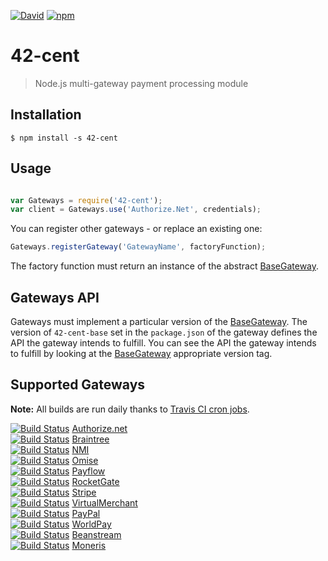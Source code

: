 [![David](https://img.shields.io/david/continuous-software/42-cent.svg)](https://img.shields.io/david/continuous-software/42-cent.svg) [![npm](https://img.shields.io/npm/dm/42-cent.svg)](https://github.com/continuous-software/42-cent)

42-cent
=======

> Node.js multi-gateway payment processing module

## Installation

    $ npm install -s 42-cent

## Usage

```Javascript

var Gateways = require('42-cent');
var client = Gateways.use('Authorize.Net', credentials);
```

You can register other gateways - or replace an existing one:

```Javascript
Gateways.registerGateway('GatewayName', factoryFunction);
```
 
The factory function must return an instance of the abstract [BaseGateway](https://github.com/continuous-software/42-cent-base).

## Gateways API

Gateways must implement a particular version of the [BaseGateway](https://github.com/continuous-software/42-cent-base). The version of `42-cent-base` set in the `package.json` of the gateway defines the API the gateway intends to fulfill.
You can see the API the gateway intends to fulfill by looking at the [BaseGateway](https://github.com/continuous-software/42-cent-base) appropriate version tag.

## Supported Gateways

**Note:** All builds are run daily thanks to [Travis CI cron jobs](https://docs.travis-ci.com/user/cron-jobs/).

[![Build Status](https://travis-ci.org/continuous-software/node-authorize-net.svg?branch=master)](https://travis-ci.org/continuous-software/node-authorize-net) [Authorize.net](https://github.com/continuous-software/node-authorize-net)  
[![Build Status](https://travis-ci.org/continuous-software/42-cent-braintree.svg?branch=master)](https://travis-ci.org/continuous-software/42-cent-braintree) [Braintree](https://github.com/continuous-software/42-cent-braintree)  
[![Build Status](https://travis-ci.org/continuous-software/node-nmi.svg?branch=master)](https://travis-ci.org/continuous-software/node-nmi) [NMI](https://github.com/continuous-software/node-nmi)  
[![Build Status](https://travis-ci.org/continuous-software/42-cent-omise.svg?branch=master)](https://travis-ci.org/continuous-software/42-cent-omise) [Omise](https://github.com/continuous-software/42-cent-omise)  
[![Build Status](https://travis-ci.org/continuous-software/node-payflow.svg?branch=master)](https://travis-ci.org/continuous-software/node-payflow) [Payflow](https://github.com/continuous-software/node-payflow)  
[![Build Status](https://travis-ci.org/continuous-software/node-rocketgate.svg?branch=master)](https://travis-ci.org/continuous-software/node-rocketgate) [RocketGate](https://github.com/continuous-software/node-rocketgate)  
[![Build Status](https://travis-ci.org/continuous-software/42-cent-stripe.svg?branch=master)](https://travis-ci.org/continuous-software/42-cent-stripe) [Stripe](https://github.com/continuous-software/42-cent-stripe)  
[![Build Status](https://travis-ci.org/continuous-software/node-virtualmerchant.svg?branch=master)](https://travis-ci.org/continuous-software/node-virtualmerchant) [VirtualMerchant](https://github.com/continuous-software/node-virtualmerchant)  
[![Build Status](https://travis-ci.org/continuous-software/42-cent-paypal.svg?branch=master)](https://travis-ci.org/continuous-software/42-cent-paypal) [PayPal](https://github.com/continuous-software/42-cent-paypal)  
[![Build Status](https://travis-ci.org/continuous-software/42-cent-worldpay.svg?branch=master)](https://travis-ci.org/continuous-software/42-cent-worldpay) [WorldPay](https://github.com/continuous-software/42-cent-worldpay)  
[![Build Status](https://travis-ci.org/continuous-software/node-beanstream.svg?branch=master)](https://travis-ci.org/continuous-software/node-beanstream) [Beanstream](https://github.com/continuous-software/node-beanstream)  
[![Build Status](https://travis-ci.org/continuous-software/42-cent-moneris.svg?branch=master)](https://travis-ci.org/continuous-software/42-cent-moneris) [Moneris](https://github.com/continuous-software/42-cent-moneris)
